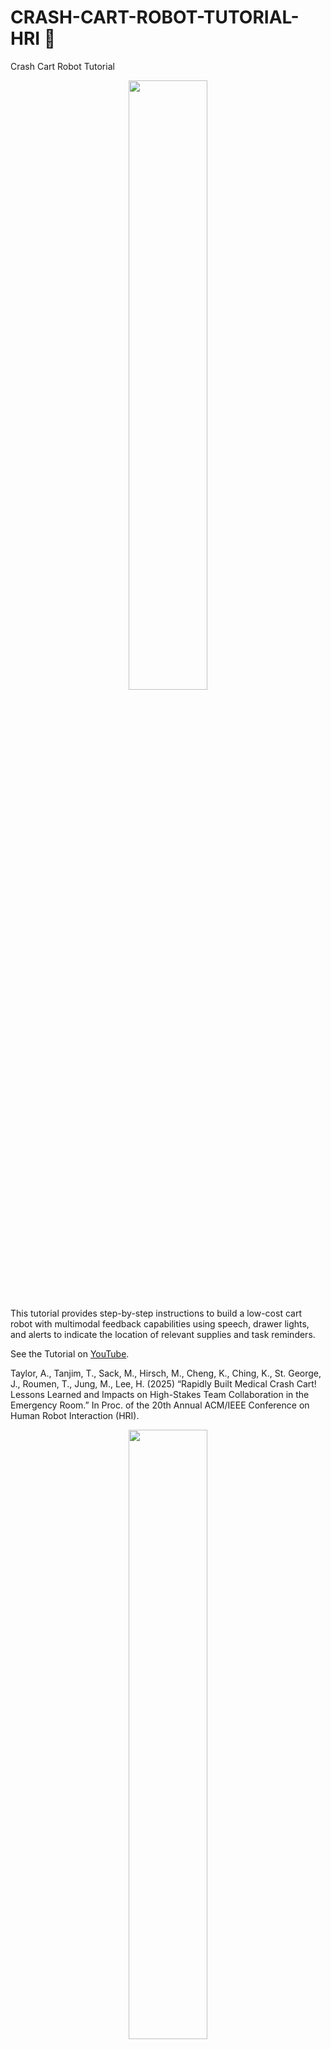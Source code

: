 # CRASH-CART-ROBOT-TUTORIAL-HRI 🤖

Crash Cart Robot Tutorial 

<p align="center"> 
<img src="./images/airlablogo.png" width="50%"> 

This tutorial provides step-by-step instructions to build a low-cost cart robot with multimodal feedback capabilities using speech, drawer lights, and alerts to indicate the location of relevant supplies and task reminders.

See the Tutorial on [YouTube](https://www.youtube.com/watch?v=EV-0HwNPJiY).

Taylor, A., Tanjim, T., Sack, M., Hirsch, M., Cheng, K., Ching, K., St. George, J., Roumen, T., Jung, M., Lee, H. (2025) “Rapidly Built Medical Crash Cart! Lessons Learned and Impacts on High-Stakes Team Collaboration in the Emergency Room.” In Proc. of the 20th Annual ACM/IEEE Conference on Human Robot Interaction (HRI).

<p align="center"> 
<img src="./images/crash_cart_setup.png" width="50%"> 
<i>

<b>Figure 1:</b> We built a series of teleoperated medical crash cart robots. Prototype 1 delivers supplies using a hoverboard circuit. Prototype 2 also delivers supplies, recommends supplies using drawer opening capabilities, and was deployed at a medical training event which revealed insights which led to the design of Prototype 3 that communicates recommendations and reminders using drawer lights, speech, and alerts.

</i> 
</p>

## System Requirements
- Ubuntu Version???
- Python Version???
- Robot Operating System 2 (Distribution ???)

Contents: 
- [Introduction](#introduction) 
- [Materials and Supplies](#materials_supplies) 
- [Medical Crash Cart Robot Tutorial Steps](#medical_crash_cart_robot_tutorial_steps) 

## Introduction

Designing robots to support high-stakes teamwork in emergency settings presents unique challenges, including seamless integration into fast-paced environments, facilitating effective communication among team members, and adapting to rapidly changing situations. While tele-operated robots have been successfully used in high-stakes domains such as firefighting and space exploration, autonomous robots that aid high-stakes teamwork remain underexplored. To address this gap, we conducted a rapid prototyping process to develop a series of seemingly autonomous robot designed to assist clinical teams in the Emergency Room. We transformed a standard crash cart—which stores medical equipment and emergency supplies into a medical robotic crash cart (MCCR). The MCCR was valuated through field deployments to assess its impact on team workload and usability, identified taxonomies of failure, and refined the MCCR in collaboration with healthcare professionals. Our work advances the understanding of robot design for high-stakes, time-sensitive settings, providing insights into useful MCCR capabilities and considerations for effective human-robot collaboration. By publicly disseminating our MCCR tutorial, we hope to encourage HRI researchers to explore the design of robots for high-stakes teamwork.

You can use this bibtex to cite this work ([Taylor et al.](https://www.angeliquemtaylor.com/), 2025): 

``` 
@article{taylor_2025, 
author = {Taylor, A., Tanjim, T., Sack, M., Hirsch, M., Cheng, K., Ching, K., St. George, J., Roumen, T., Jung, M., Lee, H.}, 
title = {Rapidly Built Medical Crash Cart! Lessons Learned and Impacts on High-Stakes Team Collaboration in the Emergency Room.}, 
journal = {In Proc. of the ACM/IEEE Conference on Human Robot Interaction (HRI).}, 
year = {2025}
}
```

## Materials and Supplies

## Medical Crash Cart Robot Tutorial Steps

### Step 1: Set up micro SD card (12 minutes)

1.1 Download the version of the Raspberry Pi Imager application compatible with your computer https://www.raspberrypi.com/software/.

1.2 Insert the micro SD card into your computer directly or through an adapter.

1.3 Open the Imager and fill out the following options:

1.4 Raspberry Pi Device: Raspberry Pi 4
- Operating System: Other general-purpose OS → Ubuntu → UBUNTU DESKTOP 22.04.4 LTS (64-BIT)
- Storage: Your SD Card reader


<p align="center"> 
<img src="./images/figure1.png" width="50%"> 
<i>

<b>Figure 1:</b> Set up a micro-SD card for Raspberry PI 4 using Imager application.
</i> 
</p>

1.5 Click “NEXT” and wait around eight minutes for the imager to write successfully.

1.6 Once complete, safely remove the card. 

1.7 Insert the microSD card into the Raspberry Pi with its metal bits facing the bottom of the Pi.

### Step 2: Attach the LED strip to the cart (10 minutes)

2.1 Peel some of the adhesive back off of the LED strip and start attaching it to the cart. If the adhesive isn’t strong enough, you may need glue or tape.

2.2 Make sure around two LEDs correspond nicely to each drawer to make it easier for the cart to give clear instructions regarding which drawer a user should select.

If struggling to align the LEDs with the drawers, gently pinch the LEDs as shown below to adjust their positions.

<p align="center"> 
<img src="./images/figure2.png" width="50%"> 
<i>

<b>Figure 2:</b> Attach LED lights to the cart.
</i> 
</p>

2.3 Once attached to one side, curve the strip under the cart, run it along the bottom, and have it curve up to the other side.

2.4 When attaching the strip to the other side, make sure to keep the lighting symmetrical. Mirror the positioning of each individual LED to ensure level lighting across the cart. It should look like this:

<p align="center"> 
<img src="./images/figure3.png" width="50%"> 
<i>

<b>Figure 3:</b> LED lights installed to ensure uniform lighting across the cart.
</i> 
</p>

2.5 Once you’ve lined up the LEDs, cut the excess on the white line with the copper strips.

### Step 3: Connect Electronics (10 minutes)

3.1 Make sure you put in the Micro SD card before you plug the Pi into the outlet!

<b>General wiring</b>

3.2 Connect your monitor to the outlet using the female/male plug cable.

3.3 Connect your Raspberry Pi to the outlet using the mini USB/male plug cable.

3.4 Connect your monitor to the Raspberry Pi using either your HDMI/micro HDMI cable or VGA/micro HDMI cable, depending on which port your monitor contains.

3.5 Connect your keyboard to the Raspberry Pi using its wire to USB A.

3.6 Connect your mouse to the Raspberry Pi using its wire to USB A.

3.7 For the jumper wires:
- Connect the red wire to a 5V power pin (Pin #2 or #4 on a Pi 4)
- Connect the black wire to a ground pin (Pin #6 on a Pi 4)
- Connect the green wire to the GPIO 18 pin (Pin #12 on a Pi 4)

<p align="center"> 
<img src="./images/figure4.png" width="50%"> 
<i>

<b>Figure 4:</b> Electronic wiring connections for Raspberry Pi 4 with monitor, keyboard, mouse, and LED using appropriate wires and ports.
</i> 
</p>

### Step 4: Boot the Raspberry Pi (12 minutes)

4.1 Once the monitor is connected to the RPi4 to a power outlet, make sure its input is switched to either VGA or HDMI, depending on the port you connected the Pi to.

4.2 The Pi should boot with a rainbow screen, then a black one with some white text in the top left corner, and then the Ubuntu loading screen. It should then open to a really cute jellyfish background.

4.3 Wait a second, then the screen should start to ask you about your settings.

4.4 Enter your desired settings, and make sure to connect to wifi now to save time later.

4.5 Submit your choices, then wait for the system to configure. This may take some time.

4.6 The computer should then reboot, allowing you to sign in.

4.7 When it opens, system program problems and internal errors may pop up, you can ignore those messages.

4.8 You can skip through the setup instructions, and once you’re done, congratulations! You’ve set up an Ubuntu operating system on a Raspberry Pi.

### Step 5: Download necessary files (6 minutes)

5.1 Open a web browser (such as Firefox) to access the project GitHub repository on your monitor: https://github.com/Cornell-Tech-AIRLab/crash_cart_robot_tutorial

5.2 Press the green “Code” dropdown button.

<p align="center"> 
<img src="./images/figure5.png" width="50%"> 
<i>

<b>Figure 5:</b> Downloading necessary files from the Github repository.
</i> 
</p>

5.3 Click the “Download ZIP” button and wait for it to download.

5.4 Open the zip files, then right-click the file and press “Extract Here.”

<p align="center"> 
<img src="./images/figure6.png" width="50%"> 
<i>

<b>Figure 6:</b> File extraction of the GitHub Repository.
</i> 
</p>

5.5 Open the resulting folder and right-click the robot_communication_ws zip file and press “Extract Here.”

5.6 Make sure to wait for the extracted successfully popup, as not doing so will cause future issues. Then, drag the “robot_communication_ws” folder along with the “ros2_installation.bash” and “tool_installation.bash” files to “Home.”

5.7 Double-check check that everything was moved properly to the ‘Home’ folder.

<p align="center"> 
<img src="./images/figure7.png" width="50%"> 
<i>

<b>Figure 7:</b> Bash file setup.
</i> 
</p>

### Step 6: Download Robot Operating System 2 (55 min)

6.1 Go to the bottom left of your screen and view your applications.

6.2 Click “Terminal” to open a terminal window.

6.3 Right-click the Terminal icon on the left side menu and click “Add to favorites” for easy access in the future.

6.4 Type in the following command and press enter: 
```
bash ros2_installation.bash
```

This will install Robot Operating System 2, or ROS2. This will let us easily control the robot

6.6 Then enter your monitor’s password. Your keyboard is typing, even though characters won’t appear.

6.7 Let the program run. Use the next 50 minutes of loading time to watch cars pass by, contemplate existence, or take a nap.

6.8 Make sure to check the screen every so often, though, as it will ask you to press enter or enter a capital Y for permissions a few times.

6.9 Once it finishes running, it’s time to test the fruits of your hard work! Open two new terminal windows and close the old one.

6.10 Enter the following commands in the terminal:
```
source /opt/ros/humble/setup.bash
ros2 run demo_nodes_cpp talker
```

6.11 Then enter these into another terminal:
```
source /opt/ros/humble/setup.bash
ros2 run demo_nodes_py listener
```

6.12 If the first window is saying that it's publishing ‘Hello World’ and the second says it’s hearing ‘Hello worlds, yippee!’ You’ve installed ROS2 successfully :)

If not, try googling your error message to debug.

### Step 7: Install necessary tools (6 min)

7.1 Open a new terminal window and enter the following. This will install the tools necessary for the program to run properly. Wait around six minutes for it to finish running:
```
bash tool_installation.bash
```

### Step 8: Test and edit light code for compatibility (25 minutes)

8.1 Open a new terminal window and run the following to run the light node
```
source /opt/ros/humble/setup.bash
colcon build --symlink-install
cd robot_communication_ws
source install/setup.bash
ros2 run light_pkg light_node
```

8.2 Try pressing a couple of the buttons and watch the lights on the carts flash. You may have noticed that the buttons don’t light the correct LEDs. If this is the case, you must edit the code to be compatible with your cart.

8.3 Go to your files, follow this file path, and open the py file: Home → robot_communication_ws → source → light_pkg → light_pkg → light_node.py

8.4 Open a new terminal window and rerun the module by entering the following (quick tip, if you press the up arrow you can the following commands in your history and can enter them like that to make it easier):
```
source /opt/ros/humble/setup.bash
colcon build --symlink-install
cd robot_communication_ws
source install/setup.bash
ros2 run light_pkg light_node
```

8.5 Once you’ve run the program, click the first button and watch to see which lights flash. If only one pair lights up, the program is trying to light LEDs we’ve cut off.

8.6 Go to the portion of the light_node code shown below. 

<p align="center"> 
<img src="./images/figure8.png" width="50%"> 
<i>

<b>Figure 8:</b> Code snippet for modifying RGB values, LED colors, and corresponding LED lights. 
</i> 
</p>

8.7 Each four-line section of code corresponds to one button on the pop-up, one drawer that needs to be lit. Editing the number in the square brackets for the first section will change which LED is lit when the first button is pressed. Increasing the number will make the lit LED further from the end with the wires, decreasing it will make the LED closer to that end.

8.8 Edit the number, press the save button at the top of the code’s window, press Control C in the terminal window to stop the program, open a new window, then rerun the node:
```
source /opt/ros/humble/setup.bash
cd robot_communication_ws
source install/setup.bash
ros2 run light_pkg light_node
```

8.9 Look to see which LEDs light up now. Is it still too far one way? Or maybe now too far the other way? Repeat step h until each button properly lights a different drawer from both sides with the final two buttons flashing all the lights. This should take around 15 minutes.

<p align="center"> 
<img src="./images/figure9.png" width="50%"> 
<i>

<b>Figure 9:</b> LED lights installed across the mobile crash cart.
</i> 
</p>

### Step 9: Connect the Bluetooth speaker (1 minute)

9.1 Make sure your speaker is turned on and in range.

9.2 Go to the top right corner of the screen. Click “Bluetooth On”, then “Bluetooth Settings”. Once your speaker pops up, click its name and switch on the connection.

### Step 10: Test the alert module (1 minute)

10.1  Open a terminal and run the following commands to test the alert module:
```
cd robot_communication_ws
source install/setup.bash
ros2 run alert_pkg alert_node
```

10.2 Click the buttons, and you should hear beeping!

### Step 11: Test the dialogue module (1 minute)

11.1 Open a terminal and run the following commands to test the dialogue module:
```
cd robot_communication_ws
source install/setup.bash
ros2 run dialogue_pkg dialogue_node
```

11.2 Click the buttons, and you should hear the robot’s dialogue.

## Congratulations! You are now the proud owner of a robotic crash cart.

## Contributing

Contributions are what make the open source community such an amazing place to learn, inspire, and create. Any contributions you make are greatly appreciated.

Fork the repo and create a pull request to improve the tutorial. You can also simply open an issue with the tag "enhancement". Don't forget to give the project a star! Thanks again!
- Fork the Project
- Create your Feature Branch (git checkout -b feature/AmazingFeature)
- Commit your Changes (git commit -m 'Add some AmazingFeature')
- Push to the Branch (git push origin feature/AmazingFeature)
- Open a Pull Request


## Further Issues and questions ❓ 

If you have issues or questions, don't hesitate to contact:

Anaiya Z. Badi (anaiya.badi@gmail.com)
Tauhid Tanjim (tt485@cornell.edu)
Angelique M. Taylor (amt@cornell.edu)